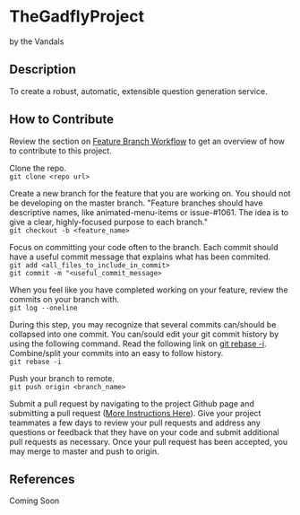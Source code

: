 # TheGadflyProject
by the Vandals

## Description
To create a robust, automatic, extensible question generation service.

## How to Contribute
Review the section on [Feature Branch Workflow](https://www.atlassian.com/git/tutorials/comparing-workflows/feature-branch-workflow) to get an overview of how to contribute to this project.  

Clone the repo.  
`git clone <repo url>`

Create a new branch for the feature that you are working on. You should not be developing on the master branch. "Feature branches should have descriptive names, like animated-menu-items or issue-#1061. The idea is to give a clear, highly-focused purpose to each branch."   
`git checkout -b <feature_name>`

Focus on committing your code often to the branch. Each commit should have a useful commit message that explains what has been commited.  
`git add <all_files_to_include_in_commit>`  
`git commit -m "<useful_commit_message>`

When you feel like you have completed working on your feature, review the commits on your branch with.  
`git log --oneline`

During this step, you may recognize that several commits can/should be collapsed into one commit. You can/sould edit your git commit history by using the following command. Read the following link on [git rebase -i](https://github.com/vijayv/TheGadflyProject/new/master?readme=1). Combine/split your commits into an easy to follow history.  
`git rebase -i`

Push your branch to remote.  
`git push origin <branch_name>`

Submit a pull request by navigating to the project Github page and submitting a pull request ([More Instructions Here](https://help.github.com/articles/using-pull-requests/)). Give your project teammates a few days to review your pull requests and address any questions or feedback that they have on your code and submit additional pull requests as necessary. Once your pull request has been accepted, you may merge to master and push to origin.

## References
Coming Soon

